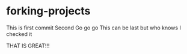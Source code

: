 # forking-projects
This is first commit 
Second 
Go go go
This can be last but who knows
I checked it 

THAT IS GREAT!!!
